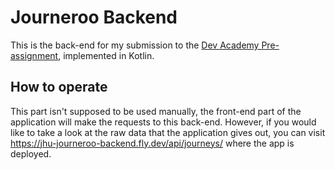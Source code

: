 # Journeroo Backend
This is the back-end for my submission to the [Dev Academy Pre-assignment](https://github.com/solita/dev-academy-2023-exercise), implemented in Kotlin.

## How to operate
This part isn't supposed to be used manually, the front-end part of the application will make the requests to this back-end. However, if you would like to take a look at the raw data that the application gives out, you can visit https://jhu-journeroo-backend.fly.dev/api/journeys/ where the app is deployed.
